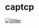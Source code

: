 # captcp

[![Gitter](https://badges.gitter.im/Join%20Chat.svg)](https://gitter.im/hgn/captcp?utm_source=badge&utm_medium=badge&utm_campaign=pr-badge&utm_content=badge)